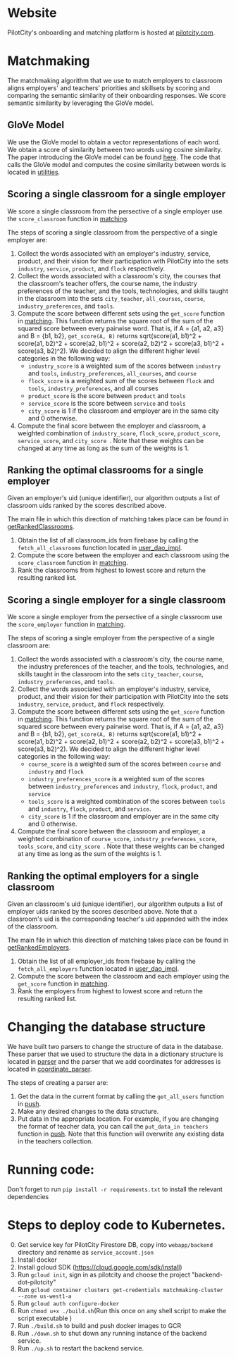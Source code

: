 # Website
PilotCity's onboarding and matching platform is hosted at [pilotcity.com](https://pilotcity.com/).

# Matchmaking
The matchmaking algorithm that we use to match employers to classroom aligns employers' and teachers' priorities and skillsets by scoring and comparing the semantic similarity of their onboarding responses. We score semantic similarity by leveraging the GloVe model.

## GloVe Model
We use the GloVe model to obtain a vector representations of each word. We obtain a score of similarity between two words using cosine similarity. The paper introducing the GloVe model can be found [here](https://nlp.stanford.edu/pubs/glove.pdf). The code that calls the GloVe model and computes the cosine similarity between words is located in [utilities](backend/utilities.py#L79-L84). 

## Scoring a single classroom for a single employer
We score a single classroom from the persective of a single employer use the `score_classroom` function in [matching](backend/matching.py#L68-L109). 

The steps of scoring a single classroom from the perspective of a single employer are:
1. Collect the words associated with an employer's industry, service, product, and their vision for their participation with PilotCity into the sets `industry`, `service`, `product`, and `flock` respectively. 
2. Collect the words associated with a classroom's city, the courses that the classroom's teacher offers, the course name, the industry preferences of the teacher, and the tools, technologies, and skills taught in the classroom into the sets `city_teacher`, `all_courses`, `course`, `industry_preferences`, and `tools`. 
3. Compute the score between different sets using the `get_score` function in [matching](backend/matching.py#L48-L66).  This function returns the square root of the sum of the squared score between every pairwise word. That is, if A = {a1, a2, a3} and B = {b1, b2}, `get_score(A, B)` returns sqrt(score(a1, b1)^2 + score(a1, b2)^2 + score(a2, b1)^2 + score(a2, b2)^2 + score(a3, b1)^2 + score(a3, b2)^2). We decided to align the different higher level categories in the following way:
    - `industry_score` is a weighted sum of the scores between `industry` and `tools`, `industry_preferences`, `all_courses`, and `course`
    - `flock_score` is a weighted sum of the scores between `flock` and `tools`, `industry_preferences`, and all courses
    - `product_score` is the score between `product` and `tools`
    - `service_score` is the score between `service` and `tools`
    - `city_score` is 1 if the classroom and employer are in the same city and 0 otherwise. 
4. Compute the final score between the employer and classroom, a weighted combination of `industry_score`, `flock_score`, `product_score`, `service_score`, and `city_score `. Note that these weights can be changed at any time as long as the sum of the weights is 1. 

## Ranking the optimal classrooms for a single employer
Given an employer's uid (unique identifier), our algorithm outputs a list of classroom uids ranked by the scores described above. 

The main file in which this direction of matching takes place can be found in [getRankedClassrooms](backend/getRankedClassrooms.py).

1. Obtain the list of all classroom_ids from firebase by calling the `fetch_all_classrooms` function located in [user_dao_impl](backend/user_dao_impl.py).
2. Compute the score between the employer and each classroom using the `score_classroom` function in [matching](backend/matching.py).
3. Rank the classrooms from highest to lowest score and return the resulting ranked list.

## Scoring a single employer for a single classroom
We score a single employer from the persective of a single classroom use the `score_employer` function in [matching](backend/matching.py#L113-L154). 

The steps of scoring a single employer from the perspective of a single classroom are:
1. Collect the words associated with a classroom's city, the course name, the industry preferences of the teacher, and the tools, technologies, and skills taught in the classroom into the sets `city_teacher`, `course`, `industry_preferences`, and `tools`. 
2. Collect the words associated with an employer's industry, service, product, and their vision for their participation with PilotCity into the sets `industry`, `service`, `product`, and `flock` respectively. 
3. Compute the score between different sets using the `get_score` function in [matching](backend/matching.py#L48-L66).  This function returns the square root of the sum of the squared score between every pairwise word. That is, if A = {a1, a2, a3} and B = {b1, b2}, `get_score(A, B)` returns sqrt(score(a1, b1)^2 + score(a1, b2)^2 + score(a2, b1)^2 + score(a2, b2)^2 + score(a3, b1)^2 + score(a3, b2)^2). We decided to align the different higher level categories in the following way:
    - `course_score` is a weighted sum of the scores between `course` and `industry` and `flock`
    - `industry_preferences_score` is a weighted sum of the scores between `industry_preferences` and `industry`, `flock`, `product`, and `service`
    - `tools_score` is a weighted combination of the scores between `tools` and `industry`, `flock`, `product`, and `service`.
    - `city_score` is 1 if the classroom and employer are in the same city and 0 otherwise. 
4. Compute the final score between the classroom and employer, a weighted combination of `course_score`, `industry_preferences_score`, `tools_score`, and `city_score `. Note that these weights can be changed at any time as long as the sum of the weights is 1. 


## Ranking the optimal employers for a single classroom
Given an classroom's uid (unique identifier), our algorithm outputs a list of employer uids ranked by the scores described above. Note that a classroom's uid is the corresponding teacher's uid appended with the index of the classroom. 

The main file in which this direction of matching takes place can be found in [getRankedEmployers](backend/getRankedEmployers.py).

1. Obtain the list of all employer_ids from firebase by calling the `fetch_all_employers` function located in [user_dao_impl](backend/user_dao_impl.py).
2. Compute the score between the classroom and each employer using the `get_score` function in [matching](backend/matching.py).
3. Rank the employers from highest to lowest score and return the resulting ranked list.

# Changing the database structure
We have built two parsers to change the structure of data in the database. These parser that we used to structure the data in a dictionary structure is located in [parser](backend/parser.py) and the parser that we add coordinates for addresses is located in [coordinate_parser](backend/coordinate_parser.py). 

The steps of creating a parser are:
1. Get the data in the current format by calling the `get_all_users` function in [push](backend/push.py).
2. Make any desired changes to the data structure. 
3. Put data in the appropriate location. For example, if you are changing the format of teacher data, you can call the `put_data_in teachers` function in [push](backend/push.py#L79-L84). Note that this function will overwrite any existing data in the teachers collection. 

# Running code:
Don't forget to run `pip install -r requirements.txt` to install the relevant dependencies

# Steps to deploy code to Kubernetes.
0. Get service key for PilotCity Firestore DB, copy into `webapp/backend` directory and rename as `service_account.json`
1. Install docker
2. Install gcloud SDK (https://cloud.google.com/sdk/install)
3. Run `gcloud init`, sign in as pilotcity and choose the project "backend-dot-pilotcity"
4. Run `gcloud container clusters get-credentials matchmaking-cluster --zone us-west1-a`
5. Run `gcloud auth configure-docker`
6. Run `chmod u+x ./build.sh`(Run this once on any shell script to make the script executable )
7. Run `./build.sh` to build and push docker images to GCR
8. Run `./down.sh` to shut down any running instance of the backend service.
9. Run `./up.sh` to restart the backend service.
